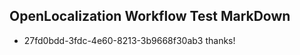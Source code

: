 ## OpenLocalization Workflow Test MarkDown
* 27fd0bdd-3fdc-4e60-8213-3b9668f30ab3 thanks!

<!--HONumber=Aug16_HO4-->


